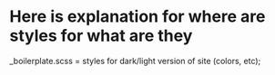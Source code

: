 # Here is explanation for where are styles for what are they

_boilerplate.scss = styles for dark/light version of site
(colors, etc);